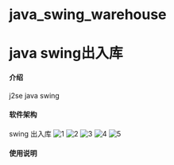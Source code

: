 # java_swing_warehouse
# java swing出入库

#### 介绍
j2se  java swing

#### 软件架构
swing 出入库
![1](https://github.com/luanwuqingyang/java_swing_warehouse/assets/20674021/8a671272-88b0-4146-b65f-59f4f511b913)
![2](https://github.com/luanwuqingyang/java_swing_warehouse/assets/20674021/e36135ef-697b-4b97-9d29-c0c5825ee0da)
![3](https://github.com/luanwuqingyang/java_swing_warehouse/assets/20674021/c248fb6a-7fc7-4133-9056-a3f9cd4e7085)
![4](https://github.com/luanwuqingyang/java_swing_warehouse/assets/20674021/5c52bd01-529e-41be-99b3-50feaa686cc4)
![5](https://github.com/luanwuqingyang/java_swing_warehouse/assets/20674021/1708b1a9-70dd-4988-a470-7ad69949ca00)

#### 使用说明
